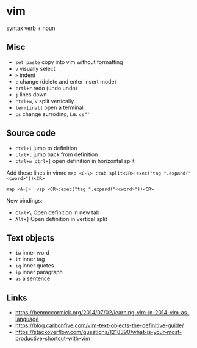 # vim

syntax verb + noun

## Misc

 - `set paste` copy into vim without formatting
 - `v` visually select
 - `>` indent
 - `c` change (delete and enter insert mode)
 - `crtl+r` redo (undo undo)
 - `j` lines down
 - `ctrl+w`, `v` split vertically
 - `term[inal]` open a terminal
 - `cs` change surroding, i.e. `cs"'`

## Source code

 - `ctrl+]` jump to definition
 - `ctrl+t` jump back from definition
 - `ctrl+w ctrl+]` open definition in horizontal split
 
Add these lines in vimrc
`map <C-\> :tab split<CR>:exec("tag ".expand("<cword>"))<CR>`

`map <A-]> :vsp <CR>:exec("tag ".expand("<cword>"))<CR>`

New bindings:

- `Ctrl+\` Open definition in new tab
- `Alt+]` Open definition in vertical split

## Text objects

 - `iw` inner word
 - `it` inner tag
 - `iq` inner quotes
 - `ip` inner paragraph
 - `as` a sentence


## Links

 - https://benmccormick.org/2014/07/02/learning-vim-in-2014-vim-as-language
 - https://blog.carbonfive.com/vim-text-objects-the-definitive-guide/
 - https://stackoverflow.com/questions/1218390/what-is-your-most-productive-shortcut-with-vim
